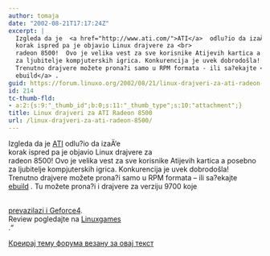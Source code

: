 ```yaml
---
author: tomaja
date: "2002-08-21T17:17:24Z"
excerpt: |
  Izgleda da je  <a href="http://www.ati.com/">ATI</a>  odlu?io da izaÄ‘e
  korak ispred pa je objavio Linux drajvere za <br>
  radeon 8500!  Ovo je velika vest za sve korisnike Atijevih kartica a posebno
  za ljubitelje kompjuterskih igrica. Konkurencija je uvek dobrodošla!
  Trenutno drajvere možete prona?i samo u RPM formata - ili sa?ekajte <a href="http://www.gentoo.org/">
  ebuild</a> .
guid: https://forum.linuxo.org/2002/08/21/linux-drajveri-za-ati-radeon-8500/
id: 214
tc-thumb-fld:
- a:2:{s:9:"_thumb_id";b:0;s:11:"_thumb_type";s:10:"attachment";}
title: Linux drajveri za ATI Radeon 8500
url: /linux-drajveri-za-ati-radeon-8500/
---
```

Izgleda da je [ATI](http://www.ati.com/) odlu?io da izaÄ‘e  
korak ispred pa je objavio Linux drajvere za  
radeon 8500! Ovo je velika vest za sve korisnike Atijevih kartica a posebno  
za ljubitelje kompjuterskih igrica. Konkurencija je uvek dobrodošla!  
Trenutno drajvere možete prona?i samo u RPM formata &#8211; ili sa?ekajte [  
ebuild](http://www.gentoo.org/) .<!--break--> Tu možete prona?i i drajvere za verziju 9700 koje 

[  
prevazilazi i Geforce4](http://www.anandtech.com/video/showdoc.html?i=1683).  
Review pogledajte na [Linuxgames](http://www.linuxgames.com/)  
.&#8220; 

[Креирај тему форума везану за овај текст](https://linuxo.org/nova-tema-na-forumu/?se_pid=214)